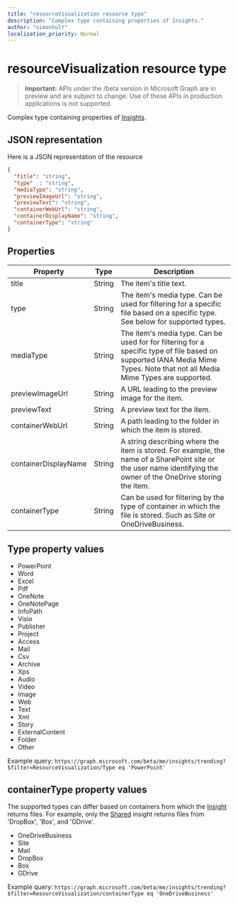 ```yaml
---
title: "resourceVisualization resource type"
description: "Complex type containing properties of Insights."
author: "simonhult"
localization_priority: Normal
---
```


# resourceVisualization resource type

> **Important:** APIs under the /beta version in Microsoft Graph are in preview and are subject to change. Use of these APIs in production applications is not supported.

Complex type containing properties of [Insights](insights.md).

## JSON representation

Here is a JSON representation of the resource

```json
{
  "title": "string",
  "type"  : "string",
  "mediaType": "string",
  "previewImageUrl": "string",
  "previewText": "string",
  "containerWebUrl": "string",
  "containerDisplayName": "string",
  "containerType": "string"
}
```

## Properties

| Property      		| Type          | Description  |
| ------------- 		|---------------| -------------|
| title      			| String		| The item's title text.	   		   |
| type    			| String		| The item's media type. Can be used for filtering for a specific file based on a specific type. See below for supported types. |
| mediaType    			| String		| The item's media type. Can be used for for filtering for a specific type of file based on supported IANA Media Mime Types. Note that not all Media Mime Types are supported. |
| previewImageUrl   	| String		| A URL leading to the preview image for the item. |
| previewText      		| String		| A preview text for the item. |
| containerWebUrl      	| String		| A path leading to the folder in which the item is stored. |
| containerDisplayName  | String		| A string describing where the item is stored. For example, the name of a SharePoint site or the user name identifying the owner of the OneDrive storing the item.  |
| containerType    		| String | Can be used for filtering by the type of container in which the file is stored. Such as Site or OneDriveBusiness.	   |

## Type property values
-	PowerPoint
-	Word
-	Excel
-	Pdf
-	OneNote
-	OneNotePage
-	InfoPath
-	Visio
-	Publisher
-	Project
-	Access
-	Mail
-	Csv
-	Archive
-	Xps
-	Audio
-	Video
-	Image
-	Web
-	Text
-	Xml
-	Story
-	ExternalContent
-	Folder
-	Other

Example query:
`https://graph.microsoft.com/beta/me/insights/trending?$filter=ResourceVisualization/Type eq 'PowerPoint'`

## containerType property values
The supported types can differ based on containers from which the [Insight](insights.md) returns files. For example, only the [Shared](insights-shared.md) insight returns files from 'DropBox', 'Box', and 'GDrive'.

-	OneDriveBusiness
-	Site
-	Mail
-	DropBox
-	Box
-	GDrive

Example query:
`https://graph.microsoft.com/beta/me/insights/trending?$filter=ResourceVisualization/containerType eq 'OneDriveBusiness'`
